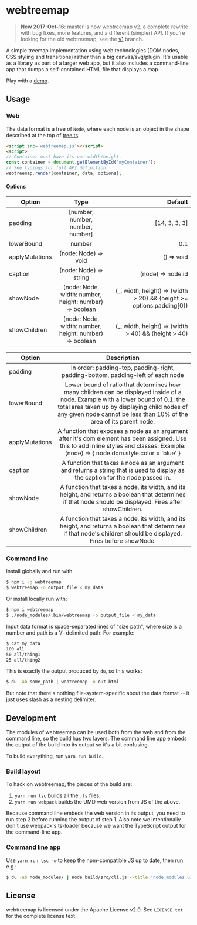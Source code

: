 # webtreemap

> **New 2017-Oct-16**: master is now webtreemap v2, a complete rewrite with
> bug fixes, more features, and a different (simpler) API. If you're looking
> for the old webtreemap, see the [v1] branch.

[v1]: https://github.com/evmar/webtreemap/tree/v1

A simple treemap implementation using web technologies (DOM nodes, CSS styling
and transitions) rather than a big canvas/svg/plugin. It's usable as a library
as part of a larger web app, but it also includes a command-line app that dumps
a self-contained HTML file that displays a map.

Play with a [demo].

[demo]: http://evmar.github.io/webtreemap/

## Usage

### Web

The data format is a tree of `Node`, where each node is an object in the shape
described at the top of [tree.ts].

[tree.ts]: https://github.com/evmar/webtreemap/blob/master/src/tree.ts

```html
<script src='webtreemap.js'></script>
<script>
// Container must have its own width/height.
const container = document.getElementById('myContainer');
// See typings for full API definition.
webtreemap.render(container, data, options);
```

#### Options
| Option | Type | Default |
| ------------- |:-------------:| -----:|
| padding | [number, number, number, number] | [14, 3, 3, 3] | 
| lowerBound | number |  0.1 | 
| applyMutations | (node: Node) => void | () => void | 
| caption | (node: Node) => string | (node) => node.id || '') | 
| showNode | (node: Node, width: number, height: number) => boolean | (_, width, height) => (width > 20) && (height >= options.padding[0]) | 
| showChildren | (node: Node, width: number, height: number) => boolean  |  (_, width, height) => (width > 40) && (height > 40) | 


| Option | Description |
| ------------- |:-------------:|
| padding | In order: padding-top, padding-right, padding-bottom, padding-left of each node
| lowerBound | Lower bound of ratio that determines how many children can be displayed inside of a node. Example with a lower bound of 0.1: the total area taken up by displaying child nodes of any given node cannot be less than 10% of the area of its parent node. 
| applyMutations | A function that exposes a node as an argument after it's dom element has been assigned. Use this to add inline styles and classes. Example: (node) => { node.dom.style.color = 'blue' }
| caption | A function that takes a node as an argument and returns a string that is used to display as the caption for the node passed in.
| showNode | A function that takes a node, its width, and its height, and returns a boolean that determines if that node should be displayed. Fires after showChildren.
| showChildren | A function that takes a node, its width, and its height, and returns a boolean that determines if that node's children should be displayed. Fires before showNode.


### Command line

Install globally and run with

```sh
$ npm i -g webtreemap
$ webtreemap -o output_file < my_data
```

Or install locally run with:

```sh
$ npm i webtreemap
$ ./node_modules/.bin/webtreemap -o output_file < my_data
```

Input data format is space-separated lines of "size path", where size
is a number and path is a '/'-delimited path. For example:

```sh
$ cat my_data
100 all
50 all/thing1
25 all/thing2
```

This is exactly the output produced by `du`, so this works:

```sh
$ du -ab some_path | webtreemap -o out.html
```

But note that there's nothing file-system-specific about the data format -- it
just uses slash as a nesting delimiter.

## Development

The modules of webtreemap can be used both from the web and from the command
line, so the build has two layers. The command line app embeds the output
of the build into its output so it's a bit confusing.

To build everything, run `yarn run build`.

### Build layout

To hack on webtreemap, the pieces of the build are:

1.  `yarn run tsc` builds all the `.ts` files;
2.  `yarn run webpack` builds the UMD web version from JS of the above.

Because command line embeds the web version in its output, you need to
run step 2 before running the output of step 1. Also note we
intentionally don't use webpack's ts-loader because we want the
TypeScript output for the command-line app.

### Command line app

Use `yarn run tsc -w` to keep the npm-compatible JS up to date, then run e.g.:

```sh
$ du -ab node_modules/ | node build/src/cli.js --title 'node_modules usage' -o demo.html
```

## License

webtreemap is licensed under the Apache License v2.0. See `LICENSE.txt` for the
complete license text.
